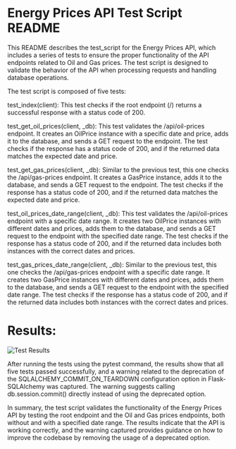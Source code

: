 # Energy Prices API Test Script README
This README describes the test_script for the Energy Prices API, which includes a series of tests to ensure the proper functionality of the API endpoints related to Oil and Gas prices. The test script is designed to validate the behavior of the API when processing requests and handling database operations.

The test script is composed of five tests:

test_index(client): This test checks if the root endpoint (/) returns a successful response with a status code of 200.

test_get_oil_prices(client, _db): This test validates the /api/oil-prices endpoint. It creates an OilPrice instance with a specific date and price, adds it to the database, and sends a GET request to the endpoint. The test checks if the response has a status code of 200, and if the returned data matches the expected date and price.

test_get_gas_prices(client, _db): Similar to the previous test, this one checks the /api/gas-prices endpoint. It creates a GasPrice instance, adds it to the database, and sends a GET request to the endpoint. The test checks if the response has a status code of 200, and if the returned data matches the expected date and price.

test_oil_prices_date_range(client, _db): This test validates the /api/oil-prices endpoint with a specific date range. It creates two OilPrice instances with different dates and prices, adds them to the database, and sends a GET request to the endpoint with the specified date range. The test checks if the response has a status code of 200, and if the returned data includes both instances with the correct dates and prices.

test_gas_prices_date_range(client, _db): Similar to the previous test, this one checks the /api/gas-prices endpoint with a specific date range. It creates two GasPrice instances with different dates and prices, adds them to the database, and sends a GET request to the endpoint with the specified date range. The test checks if the response has a status code of 200, and if the returned data includes both instances with the correct dates and prices.


# Results:
![Test Results](energy_prices_api/images/test_results_2.png)

After running the tests using the pytest command, the results show that all five tests passed successfully, and a warning related to the deprecation of the SQLALCHEMY_COMMIT_ON_TEARDOWN configuration option in Flask-SQLAlchemy was captured. The warning suggests calling db.session.commit() directly instead of using the deprecated option.

In summary, the test script validates the functionality of the Energy Prices API by testing the root endpoint and the Oil and Gas prices endpoints, both without and with a specified date range. The results indicate that the API is working correctly, and the warning captured provides guidance on how to improve the codebase by removing the usage of a deprecated option.